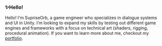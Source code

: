 ### ✨Hello!

Hello! I'm SupriseOrb, a game engineer who specializes in dialogue systems and UI in Unity. I’m looking to expand my skills by testing out different game engines and frameworks with a focus on technical art (shaders, rigging, procedural animation). If you want to learn more about me, checkout my [portfolio](https://sites.google.com/view/supriseorb/).
<!--
**SupriseOrb/SupriseOrb** is a ✨ _special_ ✨ repository because its `README.md` (this file) appears on your GitHub profile.

Here are some ideas to get you started:

- 🔭 I’m currently working on ...
- 🌱 I’m currently learning ...
- 👯 I’m looking to collaborate on ...
- 🤔 I’m looking for help with ...
- 💬 Ask me about ...
- 📫 How to reach me: ...
- 😄 Pronouns: ...
- ⚡ Fun fact: ...
-->
